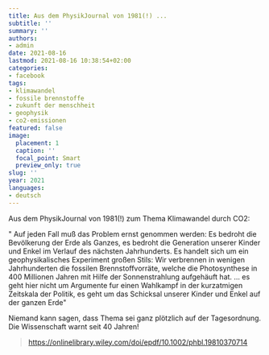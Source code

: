 ```yaml
---
title: Aus dem PhysikJournal von 1981(!) ...
subtitle: ''
summary: ''
authors:
- admin
date: 2021-08-16
lastmod: 2021-08-16 10:38:54+02:00
categories:
- facebook
tags:
- klimawandel
- fossile brennstoffe
- zukunft der menschheit
- geophysik
- co2-emissionen
featured: false
image:
  placement: 1
  caption: ''
  focal_point: Smart
  preview_only: true
slug: ''
year: 2021
languages:
- deutsch
---
```


Aus dem PhysikJournal von 1981(!) zum Thema Klimawandel durch CO2:

"
Auf  jeden Fall  muß das Problem  ernst genommen  werden:  Es bedroht  die Bevölkerung  der  Erde  als  Ganzes,  es  bedroht die Generation unserer Kinder und Enkel im  Verlauf  des nächsten  Jahrhunderts. Es handelt sich um ein geophysikalisches Experiment großen Stils: Wir verbrennen  in  wenigen  Jahrhunderten  die fossilen  Brennstoffvorräte,  welche  die Photosynthese  in 400 Millionen  Jahren mit Hilfe der Sonnenstrahlung  aufgehäuft hat. 
...
es geht hier  nicht  um  Argumente  fur  einen Wahlkampf  in  der kurzatmigen Zeitskala der Politik,  es geht um  das Schicksal unserer  Kinder  und  Enkel  auf  der ganzen Erde"

Niemand kann sagen, dass Thema sei ganz plötzlich auf der Tagesordnung. Die Wissenschaft warnt seit 40 Jahren!
> https://onlinelibrary.wiley.com/doi/epdf/10.1002/phbl.19810370714